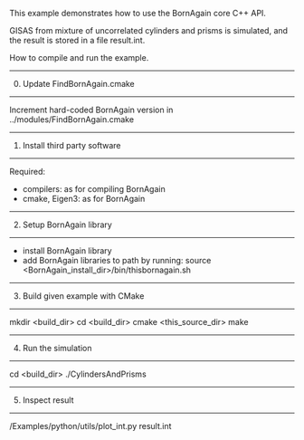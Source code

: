 This example demonstrates how to use the BornAgain core C++ API.

GISAS from mixture of uncorrelated cylinders and prisms is simulated,
and the result is stored in a file result.int.

How to compile and run the example.

-------------------------------------------------------------------------------
0) Update FindBornAgain.cmake
-------------------------------------------------------------------------------
Increment hard-coded BornAgain version in ../modules/FindBornAgain.cmake

-------------------------------------------------------------------------------
1) Install third party software
-------------------------------------------------------------------------------
Required:
* compilers: as for compiling BornAgain
* cmake, Eigen3: as for BornAgain

-------------------------------------------------------------------------------
2) Setup BornAgain library
-------------------------------------------------------------------------------
* install BornAgain library
* add BornAgain libraries to path by running: source <BornAgain_install_dir>/bin/thisbornagain.sh

-------------------------------------------------------------------------------
3) Build given example with CMake
-------------------------------------------------------------------------------
mkdir <build_dir>
cd <build_dir>
cmake <this_source_dir>
make

-------------------------------------------------------------------------------
4) Run the simulation
-------------------------------------------------------------------------------
cd <build_dir>
./CylindersAndPrisms

-------------------------------------------------------------------------------
5) Inspect result
-------------------------------------------------------------------------------
<bornagain>/Examples/python/utils/plot_int.py result.int